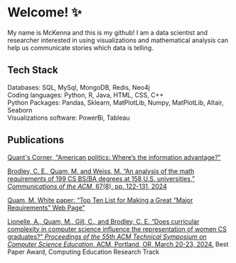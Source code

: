 
# Welcome! ✨
My name is McKenna and this is my github! I am a data scientist and researcher interested in using visualizations and mathematical analysis can help us communicate stories which data is telling. 

## Tech Stack
Databases: SQL, MySql, MongoDB, Redis, Neo4j <br/>
Coding languages: Python, R, Java, HTML, CSS, C++ <br/>
Python Packages: Pandas, Sklearn, MatPlotLib, Numpy, MatPlotLib, Altair, Seaborn <br/>
Visualizations software: PowerBi, Tableau <br/>

## Publications

[Quant's Corner, "American politics: Where’s the information advantage?"](https://epfr.com/insights/quants-corner/american-politics-information-advantage/)

[Brodley, C. E., Quam, M. and Weiss, M. “An analysis of the math requirements of 199 CS BS/BA  degrees at 158 U.S. universities,” _Communications of the ACM_, 67(8), pp. 122-131, 2024](https://dl.acm.org/doi/10.1145/3661482)

[Quam, M. White paper: “Top Ten List for Making a Great “Major Requirements” Web Page”](https://s46581.pcdn.co/wp-content/uploads/2024/07/Top-10-List-for-a-Great-Major-Requirements-Website.pdf)

[Lionelle, A., Quam, M., Gill, C., and Brodley, C. E. “Does curricular complexity in computer science influence the representation of women CS graduates?” _Proceedings of the 55th ACM_ _Technical Symposium on Computer Science Education_, ACM, Portland, OR, March 20-23, 2024.](https://dl.acm.org/doi/10.1145/3626252.3630835) Best Paper Award, Computing Education Research Track

<!--
**mckennaquam/mckennaquam** is a ✨ _special_ ✨ repository because its `README.md` (this file) appears on your GitHub profile.

Here are some ideas to get you started:

- 🔭 I’m currently working on ...
- 🌱 I’m currently learning ...
- 👯 I’m looking to collaborate on ...
- 🤔 I’m looking for help with ...
- 💬 Ask me about ...
- 📫 How to reach me: ...
- 😄 Pronouns: ...
- ⚡ Fun fact: ...
-->
